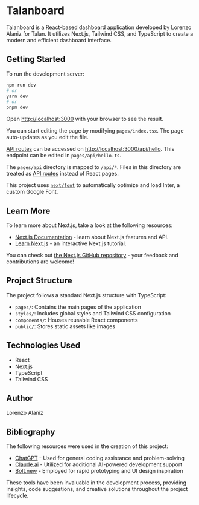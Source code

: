 # Talanboard

Talanboard is a React-based dashboard application developed by Lorenzo Alaniz for Talan. It utilizes Next.js, Tailwind CSS, and TypeScript to create a modern and efficient dashboard interface.

## Getting Started

To run the development server:

```bash
npm run dev
# or
yarn dev
# or
pnpm dev
```

Open [http://localhost:3000](http://localhost:3000) with your browser to see the result.

You can start editing the page by modifying `pages/index.tsx`. The page auto-updates as you edit the file.

[API routes](https://nextjs.org/docs/api-routes/introduction) can be accessed on [http://localhost:3000/api/hello](http://localhost:3000/api/hello). This endpoint can be edited in `pages/api/hello.ts`.

The `pages/api` directory is mapped to `/api/*`. Files in this directory are treated as [API routes](https://nextjs.org/docs/api-routes/introduction) instead of React pages.

This project uses [`next/font`](https://nextjs.org/docs/basic-features/font-optimization) to automatically optimize and load Inter, a custom Google Font.

## Learn More

To learn more about Next.js, take a look at the following resources:

- [Next.js Documentation](https://nextjs.org/docs) - learn about Next.js features and API.
- [Learn Next.js](https://nextjs.org/learn) - an interactive Next.js tutorial.

You can check out [the Next.js GitHub repository](https://github.com/vercel/next.js/) - your feedback and contributions are welcome!

## Project Structure

The project follows a standard Next.js structure with TypeScript:

- `pages/`: Contains the main pages of the application
- `styles/`: Includes global styles and Tailwind CSS configuration
- `components/`: Houses reusable React components
- `public/`: Stores static assets like images

## Technologies Used

- React
- Next.js
- TypeScript
- Tailwind CSS

## Author

Lorenzo Alaniz

## Bibliography

The following resources were used in the creation of this project:

- [ChatGPT](https://chat.openai.com) - Used for general coding assistance and problem-solving
- [Claude.ai](https://claude.ai) - Utilized for additional AI-powered development support
- [Bolt.new](https://bolt.new) - Employed for rapid prototyping and UI design inspiration

These tools have been invaluable in the development process, providing insights, code suggestions, and creative solutions throughout the project lifecycle.
